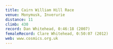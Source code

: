 ```yaml
---
title: Cairn William Hill Race
venue: Monymusk, Inverurie
distance: 11
climb: 430
record: Dan Whitehead, 0:46:18 (2007)
femaleRecord: Clare Whitehead, 0:50:07 (2012)
web: www.cosmics.org.uk
---
```


